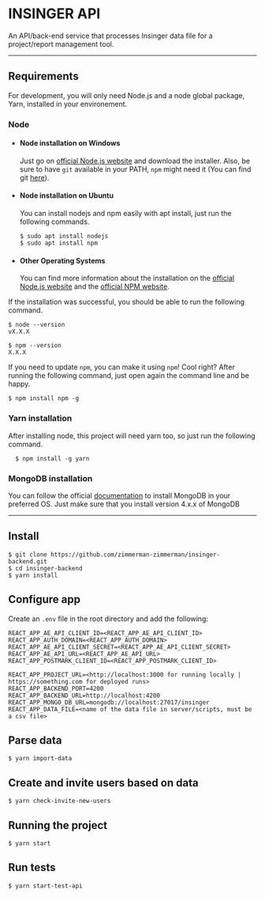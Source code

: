 # INSINGER API

An API/back-end service that processes Insinger data file for a project/report management tool.

---

## Requirements

For development, you will only need Node.js and a node global package, Yarn, installed in your environement.

### Node

- #### Node installation on Windows

  Just go on [official Node.js website](https://nodejs.org/) and download the installer.
  Also, be sure to have `git` available in your PATH, `npm` might need it (You can find git [here](https://git-scm.com/)).

- #### Node installation on Ubuntu

  You can install nodejs and npm easily with apt install, just run the following commands.

      $ sudo apt install nodejs
      $ sudo apt install npm

- #### Other Operating Systems
  You can find more information about the installation on the [official Node.js website](https://nodejs.org/) and the [official NPM website](https://npmjs.org/).

If the installation was successful, you should be able to run the following command.

    $ node --version
    vX.X.X

    $ npm --version
    X.X.X

If you need to update `npm`, you can make it using `npm`! Cool right? After running the following command, just open again the command line and be happy.

    $ npm install npm -g

###

### Yarn installation

After installing node, this project will need yarn too, so just run the following command.

      $ npm install -g yarn

###

### MongoDB installation

You can follow the official [documentation](https://docs.mongodb.com/manual/installation/#mongodb-community-edition-installation-tutorials) to install MongoDB in your preferred OS.
Just make sure that you install version 4.x.x of MongoDB

---

## Install

    $ git clone https://github.com/zimmerman-zimmerman/insinger-backend.git
    $ cd insinger-backend
    $ yarn install

## Configure app

Create an `.env` file in the root directory and add the following:

```
REACT_APP_AE_API_CLIENT_ID=<REACT_APP_AE_API_CLIENT_ID>
REACT_APP_AUTH_DOMAIN=<REACT_APP_AUTH_DOMAIN>
REACT_APP_AE_API_CLIENT_SECRET=<REACT_APP_AE_API_CLIENT_SECRET>
REACT_APP_AE_API_URL=<REACT_APP_AE_API_URL>
REACT_APP_POSTMARK_CLIENT_ID=<REACT_APP_POSTMARK_CLIENT_ID>

REACT_APP_PROJECT_URL=<http://localhost:3000 for running locally | https://something.com for deployed runs>
REACT_APP_BACKEND_PORT=4200
REACT_APP_BACKEND_URL=http://localhost:4200
REACT_APP_MONGO_DB_URL=mongodb://localhost:27017/insinger
REACT_APP_DATA_FILE=<name of the data file in server/scripts, must be a csv file>
```

## Parse data

    $ yarn import-data

## Create and invite users based on data

    $ yarn check-invite-new-users

## Running the project

    $ yarn start

## Run tests

    $ yarn start-test-api
